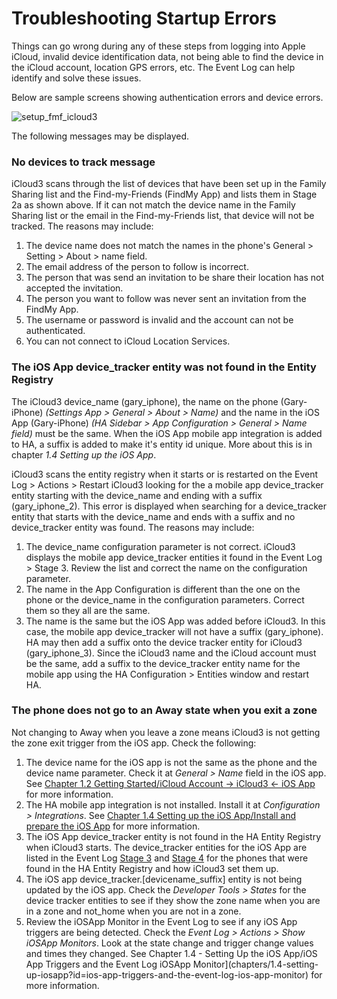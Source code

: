 
# Troubleshooting Startup Errors

Things can go wrong during any of these steps from logging into Apple iCloud, invalid device identification data, not being able to find the device in the iCloud account, location GPS errors, etc. The Event Log can help identify and solve these issues. 

Below are sample screens showing authentication errors and device errors.

![setup_fmf_icloud3](../images/evlog_startup_errors.jpg)

The following messages may be displayed.

### No devices to track message
iCloud3 scans through the list of devices that have been set up in the Family Sharing list and the Find-my-Friends (FindMy App) and lists them in Stage 2a as shown above. If it can not match the device name in the Family Sharing list or the email in the Find-my-Friends list, that device will not be tracked. The reasons may include:

1. The device name does not match the names in the phone's General > Setting > About > name field.
2. The email address of the person to follow is incorrect.
3. The person that was send an invitation to be share their location has not accepted the invitation.
5. The person you want to follow was never sent an invitation from the FindMy App.
6. The username or password is invalid and the account can not be authenticated. 
7. You can not connect to iCloud Location Services.

### The iOS App device_tracker entity was not found in the Entity Registry

The iCloud3 device_name (gary_iphone), the name on the phone (Gary-iPhone) *(Settings App > General > About > Name)* and the name in the iOS App (Gary-iPhone) *(HA Sidebar > App Configuration > General > Name field)* must be the same. When the iOS App mobile app integration is added to HA, a suffix is added to make it's entity id unique. More about this is in chapter *1.4 Setting up the iOS App*.

iCloud3 scans the entity registry when it starts or is restarted on the Event Log > Actions > Restart iCloud3 looking for the a mobile app device_tracker entity starting with the device_name and ending with a suffix (gary_iphone_2). This error is displayed when  searching for a device_tracker entity that starts with the device_name and ends with a suffix and no device_tracker entity was found. The reasons may include:
1. The device_name configuration parameter is not correct. iCloud3 displays the mobile app device_tracker entities it found in the Event Log > Stage 3. Review the list and correct the name on the configuration parameter.
2. The name in the App Configuration is different than the one on the phone or the device_name in the configuration parameters. Correct them so they all are the same.
3. The name is the same but the iOS App was added before iCloud3. In this case, the mobile app device_tracker will not have a suffix (gary_iphone). HA may then add a suffix onto the device tracker entity for iCloud3 (gary_iphone_3). Since the iCloud3 name and the iCloud account must be the same, add a suffix to the device_tracker entity name for the mobile app using the HA Configuration > Entities window and restart HA.

### The phone does not go to an Away state when you exit a zone

Not changing to Away when you leave a zone means iCloud3 is not getting the zone exit trigger from the iOS app. Check the following:

1. The device name for the iOS app is not the same as the phone and the device name parameter. Check it at *General > Name* field in the iOS app. See [Chapter 1.2 Getting Started/iCloud Account → iCloud3 ← iOS App](chapters/1.2-getting-started?id=icloud-account-→-icloud3-←-ios-app) for more information.
2. The HA mobile app integration is not installed. Install it at *Configuration > Integrations*. See [Chapter 1.4 Setting up the iOS App/Install and prepare the iOS  App](chapters/1.4-setting-up-iosapp?id=install-and-prepare-the-ios-app) for more information.
3. The iOS App device_tracker entity is not found in the HA Entity Registry when iCloud3 starts. The device_tracker entities for the iOS App are listed in the Event Log [Stage 3](chapters/1.6-configuring-starting-icloud3?id=stage-3-identify-the-ios-app-mobile_device-entities) and [Stage 4](chapters/1.6-configuring-starting-icloud3?id=stage-4-configure-the-tracked-devices) for the phones that were found in the HA Entity Registry and how iCloud3 set them up.
4. The iOS app device_tracker.[devicename_suffix] entity is not being updated by the iOS app. Check the *Developer Tools > States* for the device tracker entities to see if they show the zone name when you are in a zone and not_home when you are not in a zone.
5. Review the iOSApp Monitor in the Event Log to see if any iOS App triggers are being detected. Check the *Event Log > Actions > Show iOSApp Monitors*. Look at the state change and trigger change values and times they changed. See Chapter 1.4 - Setting Up the iOS App/iOS App Triggers and the Event Log iOSApp Monitor](chapters/1.4-setting-up-iosapp?id=ios-app-triggers-and-the-event-log-ios-app-monitor) for more information.